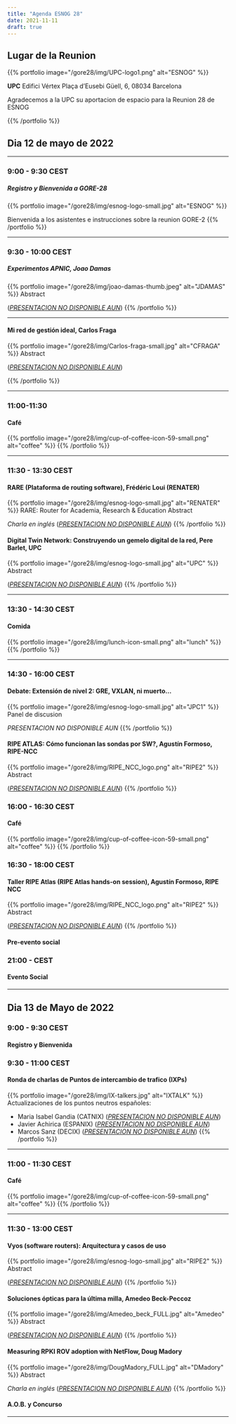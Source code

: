 ```yaml
---
title: "Agenda ESNOG 28"
date: 2021-11-11
draft: true 
---
```


## Lugar de la Reunion
{{% portfolio image="/gore28/img/UPC-logo1.png" alt="ESNOG" %}}

**UPC**
Edifici Vértex
Plaça d’Eusebi Güell, 6, 08034 Barcelona

Agradecemos a la UPC su aportacion de espacio para la Reunion 28 de ESNOG

{{% /portfolio %}} 

## Dia 12 de mayo de 2022
---------------------------
### 9:00 - 9:30 CEST 
##### Registro y Bienvenida a  GORE-28
{{% portfolio image="/gore28/img/esnog-logo-small.jpg" alt="ESNOG" %}}

Bienvenida a los asistentes e instrucciones sobre la reunion GORE-2
{{% /portfolio %}}  

---------------------------

### 9:30 - 10:00 CEST
##### Experimentos APNIC, Joao Damas 
{{% portfolio image="/gore28/img/joao-damas-thumb.jpeg" alt="JDAMAS" %}}
Abstract

([*PRESENTACION NO DISPONIBLE AUN*](/esnog28/archivos/esnog.pdf))
{{% /portfolio %}}  

---------------------------

#### Mi red de gestión ideal, Carlos Fraga
{{% portfolio image="/gore28/img/Carlos-fraga-small.jpg" alt="CFRAGA" %}}
Abstract

([*PRESENTACION NO DISPONIBLE AUN*](/esnog28/archivos/esnog.pdf))

{{% /portfolio %}}  

---------------------------

### 11:00-11:30  
#### Café
{{% portfolio image="/gore28/img/cup-of-coffee-icon-59-small.png" alt="coffee" %}}
{{% /portfolio %}} 

---------------------------

### 11:30 - 13:30 CEST     
#### RARE (Plataforma de routing software), Frédéric Loui (RENATER) 
{{% portfolio image="/gore28/img/esnog-logo-small.jpg" alt="RENATER" %}}
RARE: Router for Academia, Research & Education 
Abstract

*Charla en inglés*
([*PRESENTACION NO DISPONIBLE AUN*](/esnog28/archivos/esnog.pdf))
{{% /portfolio %}}  

#### Digital Twin Network: Construyendo un gemelo digital de la red, Pere Barlet, UPC
{{% portfolio image="/gore28/img/esnog-logo-small.jpg" alt="UPC" %}}
Abstract

([*PRESENTACION NO DISPONIBLE AUN*](/esnog28/archivos/esnog.pdf))
{{% /portfolio %}}  

---------------------------

### 13:30 - 14:30 CEST 
#### Comida
{{% portfolio image="/gore28/img/lunch-icon-small.png" alt="lunch" %}}
{{% /portfolio %}} 


---------------------------

### 14:30 - 16:00 CEST
#### Debate: Extensión de nivel 2: GRE, VXLAN, ni muerto…
{{% portfolio image="/gore28/img/esnog-logo-small.jpg" alt="JPC1" %}}
Panel de discusion

*PRESENTACION NO DISPONIBLE AUN*
{{% /portfolio %}}  

#### RIPE ATLAS: Cómo funcionan las sondas por SW?, Agustín Formoso, RIPE-NCC
{{% portfolio image="/gore28/img/RIPE_NCC_logo.png" alt="RIPE2" %}}
Abstract

([*PRESENTACION NO DISPONIBLE AUN*](/esnog28/archivos/esnog.pdf))
{{% /portfolio %}}  

### 16:00 - 16:30  CEST
#### Café
{{% portfolio image="/gore28/img/cup-of-coffee-icon-59-small.png" alt="coffee" %}}
{{% /portfolio %}} 

### 16:30 - 18:00 CEST 
#### Taller RIPE Atlas (RIPE Atlas hands-on session), Agustín Formoso, RIPE NCC
{{% portfolio image="/gore28/img/RIPE_NCC_logo.png" alt="RIPE2" %}}
Abstract 

([*PRESENTACION NO DISPONIBLE AUN*](/esnog28/archivos/esnog.pdf))
{{% /portfolio %}}  
 
#### Pre-evento social
 
### 21:00 -  CEST
#### Evento Social 

---------------------------

## Dia 13 de Mayo de 2022

### 9:00 - 9:30 CEST
#### Registro y Bienvenida

### 9:30 - 11:00 CEST 
#### Ronda de charlas de Puntos de intercambio de trafico (IXPs) 
{{% portfolio image="/gore28/img/IX-talkers.jpg" alt="IXTALK" %}}
Actualizaciones de los puntos neutros españoles:
- Maria Isabel Gandia (CATNIX) ([*PRESENTACION NO DISPONIBLE AUN*](/esnog28/archivos/esnog.pdf))
- Javier Achirica (ESPANIX) ([*PRESENTACION NO DISPONIBLE AUN*](/esnog28/archivos/esnog.pdf))
- Marcos Sanz (DECIX) ([*PRESENTACION NO DISPONIBLE AUN*](/esnog28/archivos/esnog.pdf))
{{% /portfolio %}}  

---------------------------

### 11:00 - 11:30 CEST
#### Café
{{% portfolio image="/gore28/img/cup-of-coffee-icon-59-small.png" alt="coffee" %}}
{{% /portfolio %}} 

---------------------------

### 11:30 - 13:00 CEST     
#### Vyos (software routers): Arquitectura y casos de uso
{{% portfolio image="/gore28/img/esnog-logo-small.jpg" alt="RIPE2" %}}
Abstract

([*PRESENTACION NO DISPONIBLE AUN*](/esnog28/archivos/esnog.pdf))
{{% /portfolio %}}  

#### Soluciones ópticas para la última milla, Amedeo Beck-Peccoz
{{% portfolio image="/gore28/img/Amedeo_beck_FULL.jpg" alt="Amedeo" %}}
Abstract

([*PRESENTACION NO DISPONIBLE AUN*](/esnog28/archivos/esnog.pdf))
{{% /portfolio %}}  

#### Measuring RPKI ROV adoption with NetFlow, Doug Madory 
{{% portfolio image="/gore28/img/DougMadory_FULL.jpg" alt="DMadory" %}}
Abstract

*Charla en inglés*
([*PRESENTACION NO DISPONIBLE AUN*](/esnog28/archivos/esnog.pdf))
{{% /portfolio %}}  

#### A.O.B. y Concurso

---------------------------
